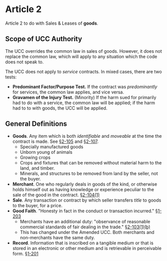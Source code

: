 # Article 2

Article 2 to do with Sales &amp; Leases of **goods**.

## Scope of UCC Authority
The UCC overrides the common law in sales of goods.  However, it does not replace the common law, which will apply to any situation which the code does not speak to.

The UCC does not apply to *service* contracts.  In mixed cases, there are two tests:

- **Predominant Factor/Purpose Test.** If the contract was *predominantly* for services, the common law applies, and vice versa.
- **Gravamen of the Injury Test.** (Minority) If the harm sued for primarily had to do with a service, the common law will be applied; if the harm had to to with goods, the UCC will be applied.

## General Definitions

- **Goods**. Any item which is both *identifiable* and *moveable* at the time the contract is made. See [§2-105][2-105] and [§2-107][2-107].
    - Specially manufactured goods
    - Unborn young of animals
    - Growing crops
    - Crops and fixtures that can be removed without material harm to the land, and timber.
    - Minerals, and structures to be removed from land by the seller, not the buyer.
- **Merchant**. One who regularly deals in goods of the kind, or otherwise holds himself out as having knowledge or experience peculiar to the sale of the good in the contract. [§2-104(1)][2-104]
- **Sale**. Any transaction or contract by which seller transfers *title* to goods to the buyer, for a price.
- **Good Faith**. "Honesty in fact in the conduct or transaction incurred." [§1-203][1-203]
    - Merchants have an additional duty: "observance of reasonable commercial standards of fair dealing in the trade." [§2-103(1)(b)][2-103]
    - This has changed under the Amended UCC. Both merchants and non-merchants have the same duty.
- **Record**. Information that is inscribed on a tangible medium or that is stored in an electronic or other medium and is retrievable in perceivable form. [§1-201][1-201]

[1-201]: http://www.law.cornell.edu/ucc/1/article1.htm#s1-201
[1-203]: http://www.law.cornell.edu/ucc/1/article1.htm#s1-203
[2-103]: http://www.law.cornell.edu/ucc/2/article2.htm#s2-103
[2-104]: http://www.law.cornell.edu/ucc/2/article2.htm#s2-104
[2-105]: http://www.law.cornell.edu/ucc/2/article2.htm#s2-105
[2-107]: http://www.law.cornell.edu/ucc/2/article2.htm#s2-107
